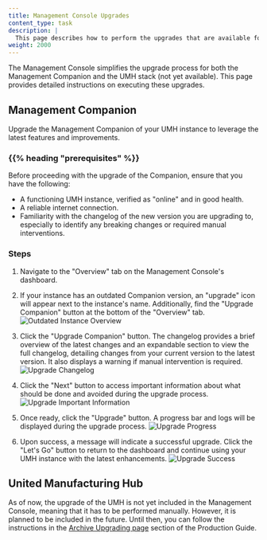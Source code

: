 ```yaml
---
title: Management Console Upgrades
content_type: task
description: |
  This page describes how to perform the upgrades that are available for the Management Console.
weight: 2000
---
```


<!-- overview -->

The Management Console simplifies the upgrade process for both the Management Companion and the UMH stack (not yet available).
This page provides detailed instructions on executing these upgrades.

## Management Companion

Upgrade the Management Companion of your UMH instance to leverage the latest features and improvements.

### {{% heading "prerequisites" %}}

Before proceeding with the upgrade of the Companion, ensure that you have the following:

- A functioning UMH instance, verified as "online" and in good health.
- A reliable internet connection.
- Familiarity with the changelog of the new version you are upgrading to, especially to identify any breaking changes or required manual interventions.

### Steps

1. Navigate to the "Overview" tab on the Management Console's dashboard.

2. If your instance has an outdated Companion version, an "upgrade" icon will appear next to the instance's name. Additionally, find the
   "Upgrade Companion" button at the bottom of the "Overview" tab.
   ![Outdated Instance Overview](/images/production-guide/upgrading/instanceOverviewUpgradeButton.png?width=80%)

3. Click the "Upgrade Companion" button. The changelog provides a brief overview of the latest changes and an expandable section to
   view the full changelog, detailing changes from your current version to the latest version. It also displays a warning if manual intervention is required.
   ![Upgrade Changelog](/images/production-guide/upgrading/upgradeChangelog.png?width=80%)

4. Click the "Next" button to access important information about what should be done and avoided during the upgrade process.
   ![Upgrade Important Information](/images/production-guide/upgrading/upgradeImportantInfo.png?width=80%)

5. Once ready, click the "Upgrade" button. A progress bar and logs will be displayed during the upgrade process.
   ![Upgrade Progress](/images/production-guide/upgrading/upgradingProgress.png?width=80%)

6. Upon success, a message will indicate a successful upgrade. Click the "Let's Go" button to return to the dashboard and continue using your UMH instance with the latest enhancements.
   ![Upgrade Success](/images/production-guide/upgrading/upgradingSuccess.png?width=80%)

## United Manufacturing Hub

As of now, the upgrade of the UMH is not yet included in the Management Console, meaning that it has to be performed manually.
However, it is planned to be included in the future. Until then, you can follow the instructions in the
[Archive Upgrading page](/docs/production-guide/upgrading/archive/) section of the Production Guide.
